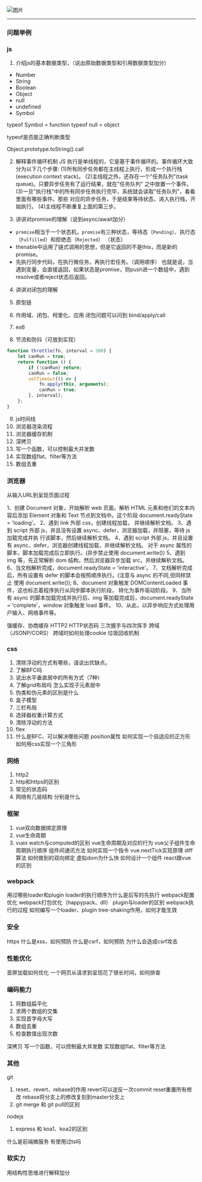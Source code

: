 
![图片](https://agroup-bos.cdn.bcebos.com3824ddeff5f2b971b3831ba321cb960f79ce5990)

************************
### 问题举例

### js
1. 介绍js的基本数据类型，（说出原始数据类型和引用数据类型加分）
- Number
- String
- Boolean
- Object
- null
- undefined
- Symbol

typeof Symbol = function
typeof null = object

typeof是否能正确判断类型

Object.prototype.toString().call

2. 解释事件循环机制
JS 执行是单线程的，它是基于事件循环的。事件循环大致分为以下几个步骤:
(1)所有同步任务都在主线程上执行，形成一个执行栈(execution context stack)。
(2)主线程之外，还存在一个"任务队列"(task queue)。只要异步任务有了运行结果，就在"任务队列" 之中放置一个事件。
(3)一旦"执行栈"中的所有同步任务执行完毕，系统就会读取"任务队列"，看看里面有哪些事件。那些 对应的异步任务，于是结束等待状态，进入执行栈，开始执行。
(4)主线程不断重复上面的第三步。

3. 讲讲对promise的理解（说到async/await加分）
- `promise`相当于一个状态机，`promise`有三种状态，等待态（`Pending`）、执行态（`Fulfilled`）和拒绝态（`Rejected`）
（状态）
- thenable中运用了链式调用的思想，但是它返回的不是this，而是新的promise。
- 先执行同步代码，在执行微任务，再执行宏任务。（调用顺序）
也就是说，当遇到变量，会直接返回，如果状态是promise，则push进一个数组中，遇到resolve或者reject状态后返回。

4. 讲讲对闭包的理解
5. 原型链
6. 作用域、闭包、柯里化、应用
闭包问题可以问到 bind/apply/call

7. es6
8. 节流和防抖（可放到实现）

``` js
function throttle(fn, interval = 300) {
    let canRun = true;
    return function () {
        if (!canRun) return;
        canRun = false;
        setTimeout(() => {
            fn.apply(this, arguments);
            canRun = true;
        }, interval);
    };
}
```
9. js时间线
10. 浏览器渲染流程
11. 浏览器缓存机制
12. 深拷贝
13. 写一个函数，可以控制最大并发数
14. 实现数组flat、filter等方法
15. 数组去重

### 浏览器
从输入URL到呈现页面过程

1、创建 Document 对象，开始解析 web 页面。解析 HTML 元素和他们的文本内容后添加 Element
对象和 Text 节点到文档中。这个阶段 document.readyState = 'loading'。
2、遇到 link 外部 css，创建线程加载， 并继续解析文档。
3、遇到 script 外部 js，并且没有设置 async、defer，浏览器加载，并阻塞，等待 js 加载完成并执 行该脚本，然后继续解析文档。
4、遇到 script 外部 js，并且设置有 async、defer，浏览器创建线程加载，并继续解析文档。 对于 async 属性的脚本，脚本加载完成后立即执行。(异步禁止使用 document.write())
5、遇到 img 等，先正常解析 dom 结构，然后浏览器异步加载 src，并继续解析文档。
6、当文档解析完成，document.readyState = 'interactive'。
7、文档解析完成后，所有设置有 defer 的脚本会按照顺序执行。(注意与 async 的不同,但同样禁止 使用 document.write());
8、document 对象触发 DOMContentLoaded 事件，这也标志着程序执行从同步脚本执行阶段， 转化为事件驱动阶段。
9、当所有 async 的脚本加载完成并执行后、img 等加载完成后，document.readyState = 'complete'，window 对象触发 load 事件。 
10、从此，以异步响应方式处理用户输入、网络事件等。

强缓存、协商缓存
HTTP2
HTTP状态码
三次握手与四次挥手
跨域（JSONP/CORS）
跨域时如何处理cookie
垃圾回收机制

### css
1. 清除浮动的方式有哪些，请说出优缺点。
2. 了解BFC吗
3. 说出水平垂直居中的所有方式（7种）
4. 了解grid布局吗 怎么实现子元素居中
5. 伪类和伪元素的区别是什么
6. 盒子模型
7. 三栏布局
8. 选择器权重计算方式
9. 清除浮动的方法
10. flex
11. 什么是BFC、可以解决哪些问题
position属性
如何实现一个自适应的正方形
如何用css实现一个三角形

### 网络
1. http2
2. http和https的区别
3. 常见的状态码
4. 网络有几层结构 分别是什么

### 框架
1. vue双向数据绑定原理
2. vue生命周期
3. vuex
watch与computed的区别
vue生命周期及对应的行为
vue父子组件生命周期执行顺序
组件间通讯方法
如何实现一个指令
vue.nextTick实现原理
diff算法
如何做到的双向绑定
虚拟dom为什么快
如何设计一个组件
react跟vue的区别

### webpack
用过哪些loader和plugin
loader的执行顺序为什么是后写的先执行
webpack配置优化
webpack打包优化（happypack、dll）
plugin与loader的区别
webpack执行的过程
如何编写一个loader、plugin
tree-shaking作用，如何才能生效

### 安全
https
什么是xss，如何预防
什么是csrf，如何预防
为什么会造成csrf攻击

### 性能优化
首屏加载如何优化
一个网页从请求到呈现花了很长时间，如何排查

### 编码能力
1. 将数组扁平化
2. 求两个数组的交集
3. 实现首字母大写
4. 数组去重
5. 检查数值出现次数

深拷贝
写一个函数，可以控制最大并发数
实现数组flat、filter等方法

### 其他
git
1. reset、revert、rebase的作用
revert可以逆反一次commit
reset重置所有修改
rebase将分支上的修改复刻到master分支上
2. git merge 和 git pull的区别

nodejs
1. express 和 koa1、koa2的区别

什么是前端微服务
有使用过ts吗
### 软实力
用结构性思维进行解释加分